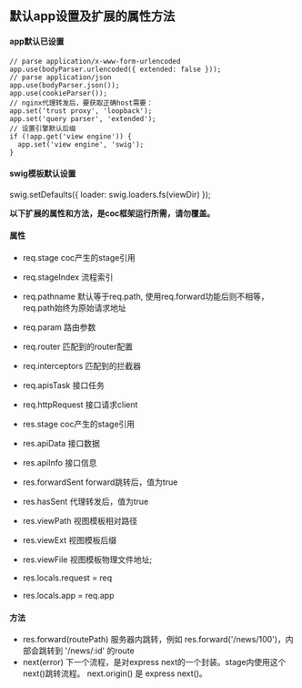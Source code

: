## 默认app设置及扩展的属性方法


#### app默认已设置
```
// parse application/x-www-form-urlencoded
app.use(bodyParser.urlencoded({ extended: false }));
// parse application/json
app.use(bodyParser.json());
app.use(cookieParser());
// nginx代理转发后，要获取正确host需要：
app.set('trust proxy', 'loopback');
app.set('query parser', 'extended');
// 设置引擎默认后缀
if (!app.get('view engine')) {
  app.set('view engine', 'swig');
}
```

#### swig模板默认设置
swig.setDefaults({
  loader: swig.loaders.fs(viewDir)
});

**以下扩展的属性和方法，是coc框架运行所需，请勿覆盖。**

#### 属性
* req.stage coc产生的stage引用
* req.stageIndex 流程索引
* req.pathname 默认等于req.path, 使用req.forward功能后则不相等，req.path始终为原始请求地址
* req.param  路由参数
* req.router 匹配到的router配置
* req.interceptors 匹配到的拦截器
* req.apisTask 接口任务
* req.httpRequest 接口请求client

* res.stage coc产生的stage引用
* res.apiData 接口数据
* res.apiInfo 接口信息
* res.forwardSent forward跳转后，值为true
* res.hasSent 代理转发后，值为true
* res.viewPath 视图模板相对路径
* res.viewExt 视图模板后缀
* res.viewFile 视图模板物理文件地址;
* res.locals.request = req
* res.locals.app = req.app

#### 方法
* res.forward(routePath) 
  服务器内跳转，例如 res.forward('/news/100')，内部会跳转到 '/news/:id' 的route
* next(error)
  下一个流程，是对express next的一个封装。stage内使用这个next()跳转流程。
  next.origin() 是 express next()。